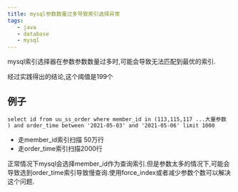 ```yaml
---
title: mysql参数数量过多导致索引选择异常
tags: 
   - java
   - database
   - mysql
---
```


mysql索引选择器在参数参数数量过多时,可能会导致无法匹配到最优的索引.

经过实践得出的结论,这个阈值是199个


<!--more-->
## 例子
```
select id from uu_ss_order where member_id in (113,115,117 ...大量参数 ) and order_time between '2021-05-03' and '2021-05-06' limit 1000
```

* 走member_id索引扫描 50万行
* 走order_time索引扫描2000行

正常情况下mysql会选择member_id作为查询索引.但是参数太多的情况下,可能会导致选到order_time索引导致慢查询.使用force_index或者减少参数个数可以解决这个问题.
